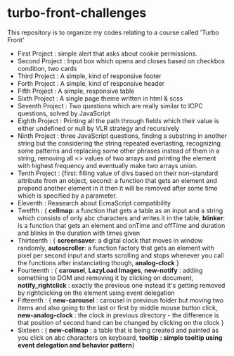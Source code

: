 # turbo-front-challenges
This repository is to organize my codes relating to a course called 'Turbo Front'
<br>
<ul>
	<li>First Project : simple alert that asks about cookie permissions.</li>
	<li>Second Project : Input box which opens and closes based on checkbox condition, two cards</li>
	<li>Third Project : A simple, kind of responsive footer</li>
	<li>Forth Project : A simple, kind of responsive header</li>
	<li>Fifth Project : A simple, responsive table</li>
	<li>Sixth Project : A single page theme written in html & scss</li>
	<li>Seventh Project : Two questions which are really similar to ICPC questions, solved by JavaScript</li>
	<li>Eighth Project : Printing all the path through fields which their value is either undefined or null by VLR strategy and recursively</li>
	<li>Ninth Project : three JavaScript questions, finding a substring in another string but the considering the string repeated everlasting, recognizing some patterns and replacing some other phrases instead of them in a string, removing all <<null, undefiend, NaN, false>> values of two arrays and printing the element with highest frequency and eventually make two arrays union.</li>
	<li>Tenth Project : {first: filling value of divs based on their non-standard attribute from an object, second: a function that gets an element and prepend another element in it then it will be removed after some time which is specified by a parameter. </li>
	<li>Eleventh : Reasearch about EcmaScript compatibility</li> 
	<li>Twelfth : { <b>cellmap</b>: a function that gets a table as an input and a string which consists of only abc characters and writes it in the table, <b>blinker</b>: is a function that gets an element and onTime and offTime and duration and blinks in the duration with times given</li>
	<li>Thirteenth : { <b>screensaver</b>: a digital clock that moves in window randomly, <b>autoscroller</b>: a function factory that gets an element with pixel per second input and starts scrolling and stops whenever you call the functions after instanciating though, <b>analog-clock</b> }</li>
	<li>Fourteenth : { <b>carousel</b>, <b>LazyLoad Images</b>, <b>new-notify</b> : adding something to DOM and removing it by clicking on document, <b>notify_rightclick</b> : exactly the previous one instead it's getting removed by rightclicking on the element using event delegation</li>
	<li>Fifteenth : { <b>new-carousel</b> : carousel in previous folder but moving two items and also going to the last or first by middle mouse button click, <b>new-analog-clock</b> : the clock in previous directory - the difference is that position of second hand can be changed by clicking on the clock }</li> 
	<li>Sixteen : { <b>new-cellmap</b> : a table that is being created and painted as you click on abc characters on keyboard, <b>tooltip : simple tooltip using event delegation and behavior pattern</b>}</li>
</ul>

